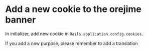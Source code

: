# Add a new cookie to the orejime banner

In initializer, add new cookie in `Rails.application.config.cookies`.

If you add a new purpose, please remember to add a translation


